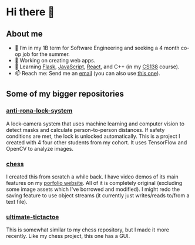 # Hi there 👋

## About me
- 🏫 I’m in my 1B term for Software Engineering and seeking a 4 month co-op job for the summer.
- 🔭 Working on creating web apps.
- 🌱 Learning [Flask](https://flask.palletsprojects.com/en/1.1.x/), [JavaScript](https://developer.mozilla.org/en-US/docs/Learn/JavaScript), [React](https://reactjs.org/), and C++ (in my [CS138](https://ucalendar.uwaterloo.ca/2122/COURSE/course-CS.html#CS138) course).
- 📫 Reach me: Send me an [email](mailto:d83xu@uwaterloo.ca) (you can also use [this one](mailto:dxaviud@uwaterloo.ca)).

## Some of my bigger repositories

### [anti-rona-lock-system](https://github.com/dxaviud/anti-rona-lock-system) 
A lock-camera system that uses machine learning and computer vision to detect masks and calculate person-to-person distances. If safety conditions are met, the lock is unlocked automatically. This is a project I created with 4 four other students from my cohort. It uses TensorFlow and OpenCV to analyze images.

### [chess](https://github.com/dxaviud/chess)
I created this from scratch a while back. I have video demos of its main features on my [porfolio website](https://dxaviud.github.io). All of it is completely original (excluding some image assets which I've borrowed and modified). I might redo the saving feature to use object streams (it currently just writes/reads to/from a text file).

### [ultimate-tictactoe](https://github.com/dxaviud/ultimate-tictactoe)
This is somewhat similar to my chess repository, but I made it more recently. Like my chess project, this one has a GUI.

<!--
- ⚡ Fun fact: ...
- 👯 I’m looking to collaborate on ...
- 🤔 I’m looking for help with ...
- 💬 Ask me about ...
-->
